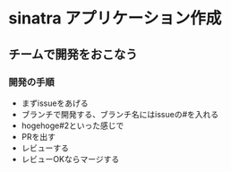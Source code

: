 
# sinatra アプリケーション作成

## チームで開発をおこなう

### 開発の手順

- まずissueをあげる
- ブランチで開発する、ブランチ名にはissueの#を入れる
 - hogehoge#2といった感じで
- PRを出す
- レビューする
- レビューOKならマージする

